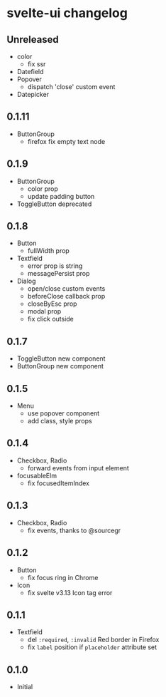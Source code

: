 # svelte-ui changelog

## Unreleased

- color
	- fix ssr
- Datefield
- Popover
	- dispatch 'close' custom event
- Datepicker

## 0.1.11

- ButtonGroup
	- firefox fix empty text node

## 0.1.9

- ButtonGroup
	- color prop
	- update padding button
- ToggleButton deprecated

## 0.1.8

- Button
	- fullWidth prop
- Textfield
	- error prop is string
	- messagePersist prop
- Dialog
	- open/close custom events
	- beforeClose callback prop
	- closeByEsc prop
	- modal prop
	- fix click outside

## 0.1.7

- ToggleButton new component
- ButtonGroup new component

## 0.1.5

- Menu
	- use popover component
	- add class, style props

## 0.1.4

- Checkbox, Radio
	- forward events from input element
- focusableElm
	- fix focusedItemIndex

## 0.1.3

- Checkbox, Radio
	- fix events, thanks to @sourcegr

## 0.1.2

- Button
	- fix focus ring in Chrome
- Icon
	- fix svelte v3.13 Icon tag error

## 0.1.1

- Textfield
	- del `:required`, `:invalid` Red border in Firefox
	- fix `label` position if `placeholder` attribute set

## 0.1.0

- Initial
